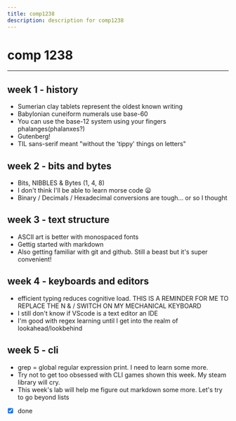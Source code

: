 ```yaml
---
title: comp1238
description: description for comp1238
---
```


# comp 1238

***

## week 1 - history
- Sumerian clay tablets represent the oldest known writing
- Babylonian cuneiform numerals use base-60
- You can use the base-12 system using your fingers phalanges(phalanxes?)
- Gutenberg!
- TIL sans-serif meant "without the 'tippy' things on letters"

## week 2 - bits and bytes
- Bits, NIBBLES & Bytes (1, 4, 8)
- I don't think I'll be able to learn morse code 😦
- Binary / Decimals / Hexadecimal conversions are tough... or so I thought

## week 3 - text structure
- ASCII art is better with monospaced fonts
- Gettig started with markdown
- Also getting familiar with git and github.  Still a beast but it's super convenient!

## week 4 - keyboards and editors
- efficient typing reduces cognitive load.  THIS IS A REMINDER FOR ME TO REPLACE THE N & / SWITCH ON MY MECHANICAL KEYBOARD
- I still don't know if VScode is a text editor an IDE
- I'm good with regex learning until I get into the realm of lookahead/lookbehind

## week 5 - cli
- grep = global regular expression print. I need to learn some more.
- Try not to get too obsessed with CLI games shown this week. My steam library will cry. 
- This week's lab will help me figure out markdown some more. Let's try to go beyond lists
- [x] done
